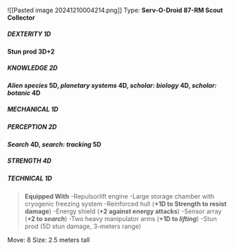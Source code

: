 ![[Pasted image 20241210004214.png]]
Type: **Serv-O-Droid 87-RM Scout Collector**
##### DEXTERITY 1D
**Stun prod 3D+2**
##### KNOWLEDGE 2D
***Alien species* 5D, *planetary systems* 4D, *scholar: biology* 4D, *scholar: botanic* 4D**
##### MECHANICAL 1D
##### PERCEPTION 2D
***Search* 4D, *search: tracking* 5D**
##### STRENGTH 4D
##### TECHNICAL 1D

> **Equipped With**
> -Repulsorlift engine
> -Large storage chamber with cryogenic freezing system
> -Reinforced hull (**+1D to Strength to resist damage**)
> -Energy shield (**+2 against energy attacks**)
> -Sensor array (**+2 to *search***)
> -Two heavy manipulator arms (**+1D to *lifting***)
> -Stun prod (5D stun damage, 3-meters range)

Move: 8
Size: 2.5 meters tall
